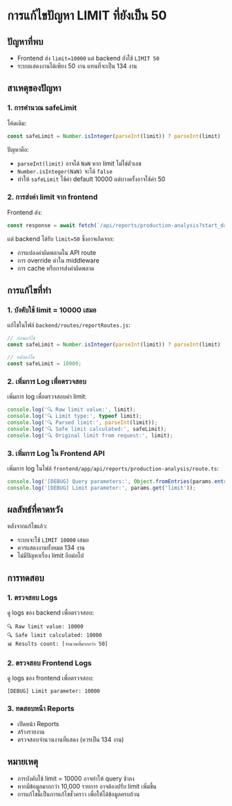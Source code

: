 # การแก้ไขปัญหา LIMIT ที่ยังเป็น 50

## ปัญหาที่พบ
- Frontend ส่ง `limit=10000` แต่ backend ยังใช้ `LIMIT 50`
- ระบบแสดงงานได้เพียง 50 งาน แทนที่จะเป็น 134 งาน

## สาเหตุของปัญหา

### 1. การคำนวณ safeLimit
โค้ดเดิม:
```javascript
const safeLimit = Number.isInteger(parseInt(limit)) ? parseInt(limit) : 10000;
```

ปัญหาคือ:
- `parseInt(limit)` อาจได้ `NaN` หาก limit ไม่ใช่ตัวเลข
- `Number.isInteger(NaN)` จะได้ `false`
- ทำให้ `safeLimit` ใช้ค่า default 10000 แต่บางครั้งอาจใช้ค่า 50

### 2. การส่งค่า limit จาก frontend
Frontend ส่ง:
```typescript
const response = await fetch(`/api/reports/production-analysis?start_date=${startDateStr}&end_date=${endDateStr}&limit=10000`);
```

แต่ backend ได้รับ `limit=50` ซึ่งอาจเกิดจาก:
- การแปลงค่าผิดพลาดใน API route
- การ override ค่าใน middleware
- การ cache หรือการส่งค่าผิดพลาด

## การแก้ไขที่ทำ

### 1. บังคับใช้ limit = 10000 เสมอ
แก้ไขในไฟล์ `backend/routes/reportRoutes.js`:

```javascript
// ก่อนแก้ไข
const safeLimit = Number.isInteger(parseInt(limit)) ? parseInt(limit) : 10000;

// หลังแก้ไข
const safeLimit = 10000;
```

### 2. เพิ่มการ Log เพื่อตรวจสอบ
เพิ่มการ log เพื่อตรวจสอบค่า limit:

```javascript
console.log('🔍 Raw limit value:', limit);
console.log('🔍 Limit type:', typeof limit);
console.log('🔍 Parsed limit:', parseInt(limit));
console.log('🔍 Safe limit calculated:', safeLimit);
console.log('🔍 Original limit from request:', limit);
```

### 3. เพิ่มการ Log ใน Frontend API
เพิ่มการ log ในไฟล์ `frontend/app/api/reports/production-analysis/route.ts`:

```typescript
console.log('[DEBUG] Query parameters:', Object.fromEntries(params.entries()));
console.log('[DEBUG] Limit parameter:', params.get('limit'));
```

## ผลลัพธ์ที่คาดหวัง

หลังจากแก้ไขแล้ว:
- ระบบจะใช้ `LIMIT 10000` เสมอ
- ควรแสดงงานทั้งหมด 134 งาน
- ไม่มีปัญหาเรื่อง limit อีกต่อไป

## การทดสอบ

### 1. ตรวจสอบ Logs
ดู logs ของ backend เพื่อตรวจสอบ:
```
🔍 Raw limit value: 10000
🔍 Safe limit calculated: 10000
📊 Results count: [จำนวนที่มากกว่า 50]
```

### 2. ตรวจสอบ Frontend Logs
ดู logs ของ frontend เพื่อตรวจสอบ:
```
[DEBUG] Limit parameter: 10000
```

### 3. ทดสอบหน้า Reports
- เปิดหน้า Reports
- สร้างรายงาน
- ตรวจสอบจำนวนงานที่แสดง (ควรเป็น 134 งาน)

## หมายเหตุ

- การบังคับใช้ limit = 10000 อาจทำให้ query ช้าลง
- หากมีข้อมูลมากกว่า 10,000 รายการ อาจต้องปรับ limit เพิ่มขึ้น
- การแก้ไขนี้เป็นการแก้ไขชั่วคราว เพื่อให้ได้ข้อมูลครบถ้วน 